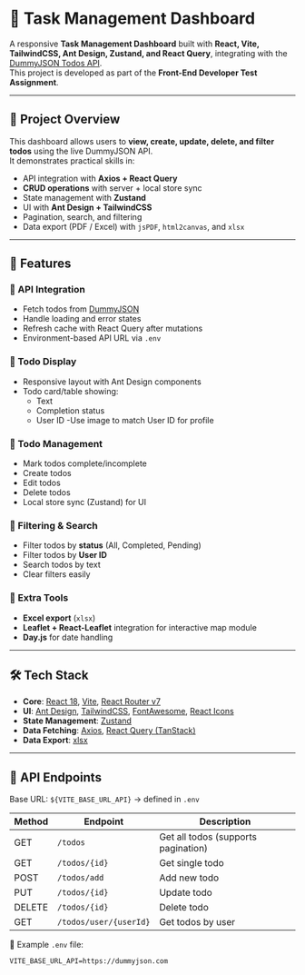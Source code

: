 # 📝 Task Management Dashboard

A responsive **Task Management Dashboard** built with **React, Vite, TailwindCSS, Ant Design, Zustand, and React Query**, integrating with the [DummyJSON Todos API](https://dummyjson.com/docs/todos).  
This project is developed as part of the **Front-End Developer Test Assignment**.  

---

## 📖 Project Overview

This dashboard allows users to **view, create, update, delete, and filter todos** using the live DummyJSON API.  
It demonstrates practical skills in:

- API integration with **Axios + React Query**
- **CRUD operations** with server + local store sync
- State management with **Zustand**
- UI with **Ant Design + TailwindCSS**
- Pagination, search, and filtering
- Data export (PDF / Excel) with `jsPDF`, `html2canvas`, and `xlsx`

---

## 🚀 Features

### 🔹 API Integration
- Fetch todos from [DummyJSON](https://dummyjson.com)
- Handle loading and error states
- Refresh cache with React Query after mutations
- Environment-based API URL via `.env`

### 🔹 Todo Display
- Responsive layout with Ant Design components
- Todo card/table showing:
  - Text
  - Completion status
  - User ID
   -Use image to match User ID for profile


### 🔹 Todo Management
- Mark todos complete/incomplete
- Create todos 
- Edit todos 
- Delete todos 
- Local store sync (Zustand) for UI

### 🔹 Filtering & Search
- Filter todos by **status** (All, Completed, Pending)
- Filter todos by **User ID**
- Search todos by text
- Clear filters easily

### 🔹 Extra Tools
- **Excel export** (`xlsx`)
- **Leaflet + React-Leaflet** integration for interactive map module
- **Day.js** for date handling

---

## 🛠️ Tech Stack

- **Core**: [React 18](https://react.dev/), [Vite](https://vitejs.dev/), [React Router v7](https://reactrouter.com/)
- **UI**: [Ant Design](https://ant.design/), [TailwindCSS](https://tailwindcss.com/), [FontAwesome](https://fontawesome.com/), [React Icons](https://react-icons.github.io/react-icons/)
- **State Management**: [Zustand](https://zustand-demo.pmnd.rs/)
- **Data Fetching**: [Axios](https://axios-http.com/), [React Query (TanStack)](https://tanstack.com/query/latest)
- **Data Export**:  [xlsx](https://sheetjs.com/)



---

## 📡 API Endpoints

Base URL: `${VITE_BASE_URL_API}` → defined in `.env`

| Method | Endpoint                  | Description                  |
|--------|---------------------------|------------------------------|
| GET    | `/todos`                  | Get all todos (supports pagination) |
| GET    | `/todos/{id}`             | Get single todo              |
| POST   | `/todos/add`              | Add new todo                 |
| PUT    | `/todos/{id}`             | Update todo                  |
| DELETE | `/todos/{id}`             | Delete todo                  |
| GET    | `/todos/user/{userId}`    | Get todos by user            |

📌 Example `.env` file:
```env
VITE_BASE_URL_API=https://dummyjson.com
